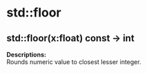 # std::floor

## std::floor(x:float) const -> int

**Descriptions:**  
Rounds numeric value to closest lesser integer.

